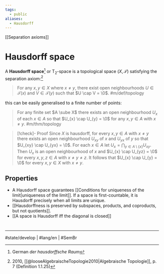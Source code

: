 ```yaml
---
tags:
  - public
aliases:
  - Hausdorff
---
```

[[Separation axioms]]
# Hausdorff space

A **Hausdorff space**[^hausdorffsch] or $\mathrm{T}_{2}$-space is a topological space $(X, \mathcal{T})$ satisfying the separation axiom:[^loose]

> For any $x,y \in X$ where $x \neq y$, there exist open neighbourhoods $U \in \mathcal{T}(x)$ and $V \in \mathcal{T}(y)$ such that $U \cap V = \0$. #m/def/topology 

[^loose]: 2010, [[@looseAlgebraischeTopologie2010|Algebraische Topologie]], p. 7 (Definition 1.1.25)
[^hausdorffsch]: German _der hausdorffsche Raum_

this can be easily generalised to a finite number of points:

> For any finite set $A \sube X$ there exists an open neighbourhood $U_{x}$ of each $x \in A$ so that $U_{x} \cap U_{y} = \0$ for any $x,y \in A$ with $x \neq y$. #m/thm/topology 

> [!check]- Proof
> Since $X$ is hausdorff, for every $x,y \in A$ with $x \neq y$ there exists an open neighbourhood $U_{xy}$ of $x$ and $U_{yx}$ of $y$ so that $U_{xy} \cap U_{yx} = \0$.
> For each $x \in A$ let $U_{x} = \bigcap_{y \in A \setminus \{ x \} } U_{xy}$.
> Then $U_{x}$ is an open neighbourhood of $x$ and $U_{x} \cap U_{yz} = \0$ for every $x,y,z \in A$ with $x \neq y \neq z$.
> It follows that $U_{x} \cap U_{y} = \0$ for every $x,y \in X$ with $x \neq y$.
> <span class="QED"/>

## Properties

- A Hausdorff space guarantees [[Conditions for uniqueness of the limit|uniqueness of the limit]]. If a space is first-countable, it is Hausdorff precisely when all limits are unique.
- [[Hausdorffness is preserved by subspaces, products, and coproducts, but not quotients]].
- [[A space is Hausdorff iff the diagonal is closed]]

#
---
#state/develop | #lang/en | #SemBr